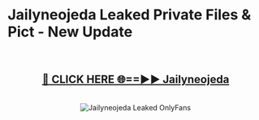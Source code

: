 # Jailyneojeda Leaked Private Files & Pict - New Update
<br>
<div align="center">
<h2><a href="https://mediafilles.blogspot.com/?title=Jailyneojeda" rel="nofollow">🔴 CLICK HERE 🌐==►► Jailyneojeda</a></h2>
<br>
<a href="https://mediafilles.blogspot.com/?title=Jailyneojeda" rel="nofollow" data-target="animated-image.originalLink"><img src="https://i.ibb.co.com/WyWwxjT/player-gif2.gif" alt="Jailyneojeda Leaked OnlyFans" style="max-width: 100%; display: inline-block;" data-target="animated-image.originalImage"></a>
</div>
<br>